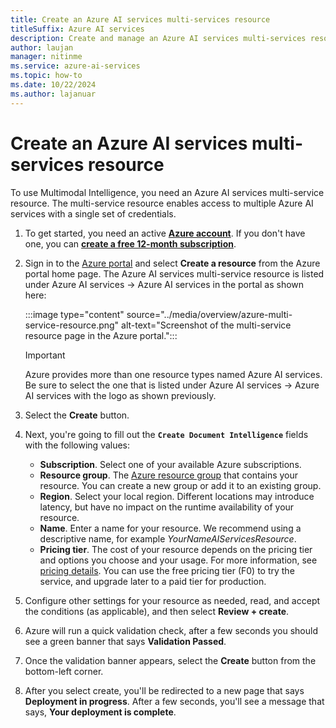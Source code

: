 ```yaml
---
title: Create an Azure AI services multi-services resource
titleSuffix: Azure AI services
description: Create and manage an Azure AI services multi-services resource for Multimodal Intelligence operations
author: laujan
manager: nitinme
ms.service: azure-ai-services
ms.topic: how-to
ms.date: 10/22/2024
ms.author: lajanuar
---
```


# Create an Azure AI services multi-services resource


To use Multimodal Intelligence, you need an Azure AI services multi-service resource. The multi-service resource enables access to multiple Azure AI services with a single set of credentials.

1. To get started, you need an active [**Azure account**](https://azure.microsoft.com/free/cognitive-services/). If you don't have one, you can [**create a free 12-month subscription**](https://azure.microsoft.com/free/).

1. Sign in to the [Azure portal](https://portal.azure.com) and select **Create a resource** from the Azure portal home page. The Azure AI services multi-service resource is listed under Azure AI services → Azure AI services in the portal as shown here:

    :::image type="content" source="../media/overview/azure-multi-service-resource.png" alt-text="Screenshot of the multi-service resource page in the Azure portal.":::

    > [!IMPORTANT]
    > Azure provides more than one resource types named Azure AI services. Be sure to select the one that is listed under Azure AI services → Azure AI services with the logo as shown previously.

1. Select the **Create** button.

1. Next, you're going to fill out the **`Create Document Intelligence`** fields with the following values:

    * **Subscription**. Select one of your available Azure subscriptions.
    * **Resource group**. The [Azure resource group](/azure/cloud-adoption-framework/govern/resource-consistency/resource-access-management#what-is-an-azure-resource-group) that contains your resource. You can create a new group or add it to an existing group.
    * **Region**. Select your local region. Different locations may introduce latency, but have no impact on the runtime availability of your resource.
    * **Name**. Enter a name for your resource. We recommend using a descriptive name, for example *YourNameAIServicesResource*.
    * **Pricing tier**. The cost of your resource depends on the pricing tier and options you choose and your usage. For more information, see [pricing details](https://azure.microsoft.com/pricing/details/cognitive-services/). You can use the free pricing tier (F0) to try the service, and upgrade later to a paid tier for production.

1. Configure other settings for your resource as needed, read, and accept the conditions (as applicable), and then select **Review + create**.

1. Azure will run a quick validation check, after a few seconds you should see a green banner that says **Validation Passed**.

1. Once the validation banner appears, select the **Create** button from the bottom-left corner.

1. After you select create, you'll be redirected to a new page that says **Deployment in progress**. After a few seconds, you'll see a message that says, **Your deployment is complete**.

